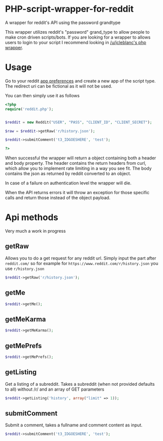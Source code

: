 # PHP-script-wrapper-for-reddit
A wrapper for reddit's API using the password grandtype

This wrapper utilizes reddit's "password" grand_type to allow people to make cron driven scripts/bots. If you are looking for a wrapper to allows users to login to your script I recommend looking in [/u/jcleblanc's php wrapper](https://github.com/jcleblanc/reddit-php-sdk). 

# Usage 

Go to your reddit [app preferences](https://www.reddit.com/prefs/apps/) and create a new app of the script type. The redirect uri can be fictional as it will not be used. 

You can then simply use it as follows

```php
<?php
require('reddit.php');


$reddit = new Reddit("USER", "PASS", "CLIENT_ID", "CLIENT_SECRET"); 

$raw = $reddit->getRaw('r/history.json');

$reddit->submitComment('t3_IDGOESHERE', 'test');

?>
```

When successful the wrapper will return a object containing both a header and body property. The header contains the return headers from curl, which allow you to implement rate limiting in a way you see fit. The body contains the json as returned by reddit converted to an object. 

In case of a failure on authentication level the wrapper will die.

When the API returns errors it will throw an exception for those specific calls and return those instead of the object payload. 

# Api methods 

Very much a work in progress

## getRaw

Allows you to do a get request for any reddit url. Simply input the part after ```reddit.com/``` so for example for ```https://www.reddit.com/r/history.json``` you use ```r/history.json```

```php
$reddit->getRaw('r/history.json');
```

## getMe

```php
$reddit->getMe();
```

## getMeKarma

```php
$reddit->getMeKarma();
```

## getMePrefs

```php
$reddit->getMePrefs();
```

## getListing

Get a listing of a subreddit. Takes a subreddit (when not provided defaults to all) without /r/ and an array of GET parameters 

```php
$reddit->getListing('history', array("limit" => 1));
```

## submitComment

Submit a comment, takes a fullname and comment content as input. 

```php
$reddit->submitComment('t3_IDGOESHERE', 'test');
```


